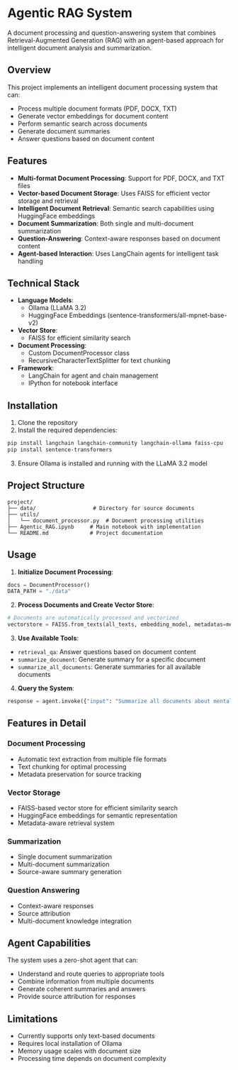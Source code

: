 # Agentic RAG System

A document processing and question-answering system that combines Retrieval-Augmented Generation (RAG) with an agent-based approach for intelligent document analysis and summarization.

## Overview

This project implements an intelligent document processing system that can:

- Process multiple document formats (PDF, DOCX, TXT)
- Generate vector embeddings for document content
- Perform semantic search across documents
- Generate document summaries
- Answer questions based on document content

## Features

- **Multi-format Document Processing**: Support for PDF, DOCX, and TXT files
- **Vector-based Document Storage**: Uses FAISS for efficient vector storage and retrieval
- **Intelligent Document Retrieval**: Semantic search capabilities using HuggingFace embeddings
- **Document Summarization**: Both single and multi-document summarization
- **Question-Answering**: Context-aware responses based on document content
- **Agent-based Interaction**: Uses LangChain agents for intelligent task handling

## Technical Stack

- **Language Models**:
  - Ollama (LLaMA 3.2)
  - HuggingFace Embeddings (sentence-transformers/all-mpnet-base-v2)
- **Vector Store**:
  - FAISS for efficient similarity search
- **Document Processing**:
  - Custom DocumentProcessor class
  - RecursiveCharacterTextSplitter for text chunking
- **Framework**:
  - LangChain for agent and chain management
  - IPython for notebook interface

## Installation

1. Clone the repository
2. Install the required dependencies:

```bash
pip install langchain langchain-community langchain-ollama faiss-cpu
pip install sentence-transformers
```

3. Ensure Ollama is installed and running with the LLaMA 3.2 model

## Project Structure

```
project/
├── data/                  # Directory for source documents
├── utils/
│   └── document_processor.py  # Document processing utilities
├── Agentic_RAG.ipynb     # Main notebook with implementation
└── README.md             # Project documentation
```

## Usage

1. **Initialize Document Processing**:

```python
docs = DocumentProcessor()
DATA_PATH = "./data"
```

2. **Process Documents and Create Vector Store**:

```python
# Documents are automatically processed and vectorized
vectorstore = FAISS.from_texts(all_texts, embedding_model, metadatas=metadata_list)
```

3. **Use Available Tools**:

- `retrieval_qa`: Answer questions based on document content
- `summarize_document`: Generate summary for a specific document
- `summarize_all_documents`: Generate summaries for all available documents

4. **Query the System**:

```python
response = agent.invoke({"input": "Summarize all documents about mental health."})
```

## Features in Detail

### Document Processing

- Automatic text extraction from multiple file formats
- Text chunking for optimal processing
- Metadata preservation for source tracking

### Vector Storage

- FAISS-based vector store for efficient similarity search
- HuggingFace embeddings for semantic representation
- Metadata-aware retrieval system

### Summarization

- Single document summarization
- Multi-document summarization
- Source-aware summary generation

### Question Answering

- Context-aware responses
- Source attribution
- Multi-document knowledge integration

## Agent Capabilities

The system uses a zero-shot agent that can:

- Understand and route queries to appropriate tools
- Combine information from multiple documents
- Generate coherent summaries and answers
- Provide source attribution for responses

## Limitations

- Currently supports only text-based documents
- Requires local installation of Ollama
- Memory usage scales with document size
- Processing time depends on document complexity
